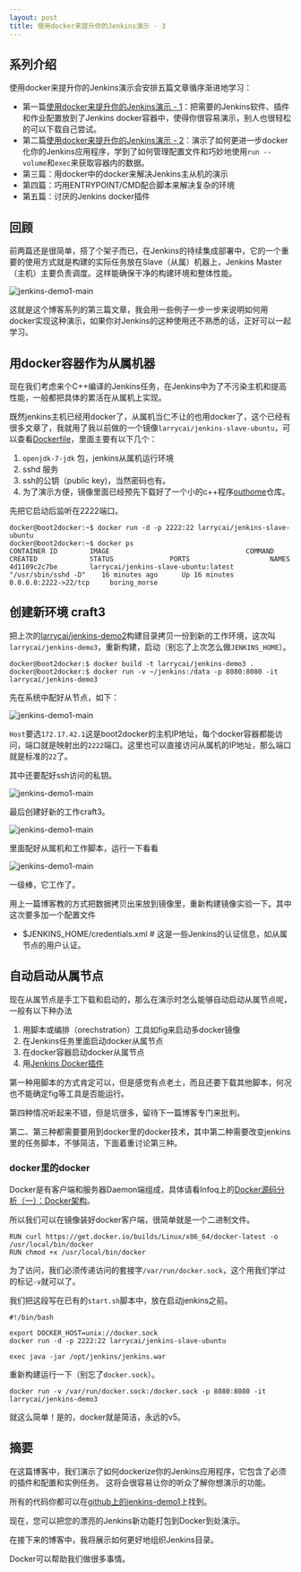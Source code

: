 ```yaml
---
layout: post
title: 使用docker来提升你的Jenkins演示 - 3
---
```

## 系列介绍

使用docker来提升你的Jenkins演示会安排五篇文章循序渐进地学习：

* 第一篇[使用docker来提升你的Jenkins演示 - 1](http://www.larrycaiyu.com/2014/11/04/use-docker-for-your-jenkins-demo-1.html)：把需要的Jenkins软件、插件和作业配置放到了Jenkins docker容器中，使得你很容易演示，别人也很轻松的可以下载自己尝试。
* 第二篇[使用docker来提升你的Jenkins演示 - 2](http://www.larrycaiyu.com/2014/11/16/use-docker-for-your-jenkins-demo-2.html)：演示了如何更进一步docker化你的Jenkins应用程序，学到了如何管理配置文件和巧妙地使用`run --volume`和`exec`来获取容器内的数据。
* 第三篇：用docker中的docker来解决Jenkins主从机的演示
* 第四篇：巧用ENTRYPOINT/CMD配合脚本来解决复杂的环境
* 第五篇：讨厌的Jenkins docker插件

## 回顾

前两篇还是很简单，搭了个架子而已，在Jenkins的持续集成部署中，它的一个重要的使用方式就是构建的实际任务放在Slave（从属）机器上，Jenkins Master（主机）主要负责调度。这样能确保干净的构建环境和整体性能。

![jenkins-demo1-main](http://larrycaiyu.com/images/jenkins-demo3-1.png)

这就是这个博客系列的第三篇文章，我会用一些例子一步一步来说明如何用docker实现这种演示，如果你对Jenkins的这种使用还不熟悉的话，正好可以一起学习。

## 用docker容器作为从属机器

现在我们考虑来个C++编译的Jenkins任务，在Jenkins中为了不污染主机和提高性能，一般都把具体的累活在从属机上实现。

既然jenkins主机已经用docker了，从属机当仁不让的也用docker了，这个已经有很多文章了，我就用了我以前做的一个镜像`larrycai/jenkins-slave-ubuntu`，可以查看[Dockerfile](https://github.com/larrycai/jenkins-docker-demo1/blob/master/jenkins-slave-ubuntu/Dockerfile)，里面主要有以下几个：

1. `openjdk-7-jdk` 包，jenkins从属机运行环境
2. sshd 服务
3. ssh的公钥（public key)，当然密码也有。
4. 为了演示方便，镜像里面已经预先下载好了一个小的c++程序[outhome](https://github.com/larrycai/out2html/archive/master.zip)仓库。

先把它启动后监听在2222端口。

	docker@boot2docker:~$ docker run -d -p 2222:22 larrycai/jenkins-slave-ubuntu 
	docker@boot2docker:~$ docker ps
	CONTAINER ID        IMAGE                                  COMMAND                CREATED             STATUS              PORTS                    NAMES
	4d1189c2c7be        larrycai/jenkins-slave-ubuntu:latest   "/usr/sbin/sshd -D"    16 minutes ago      Up 16 minutes       0.0.0.0:2222->22/tcp     boring_morse

## 创建新环境 craft3 ##
 
把上次的[larrycai/jenkins-demo2](https://github.com/larrycai/docker-images/tree/master/jenkins-demo2)构建目录拷贝一份到新的工作环境，这次叫`larrycai/jenkins-demo3`，重新构建，启动（别忘了上次怎么做`JENKINS_HOME`）。

	docker@boot2docker:$ docker build -t larrycai/jenkins-demo3 .
	docker@boot2docker:$ docker run -v ~/jenkins:/data -p 8080:8080 -it larrycai/jenkins-demo3

先在系统中配好从节点，如下：

![jenkins-demo1-main](http://larrycaiyu.com/images/jenkins-demo3-2.png)

`Host`要选`172.17.42.1`这是boot2docker的主机IP地址，每个docker容器都能访问，端口就是映射出的`2222`端口。这里也可以直接访问从属机的IP地址，那么端口就是标准的`22`了。

其中还要配好ssh访问的私钥。

![jenkins-demo1-main](http://larrycaiyu.com/images/jenkins-demo3-3.png)

最后创建好新的工作craft3。

![jenkins-demo1-main](http://larrycaiyu.com/images/jenkins-demo3-4.png)

里面配好从属机和工作脚本，运行一下看看

![jenkins-demo1-main](http://larrycaiyu.com/images/jenkins-demo3-5.png)

一级棒，它工作了。

用上一篇博客教的方式把数据拷贝出来放到镜像里，重新构建镜像实验一下。其中这次要多加一个配置文件

* $JENKINS_HOME/credentials.xml # 这是一些Jenkins的认证信息，如从属节点的用户认证。

## 自动启动从属节点 ##

现在从属节点是手工下载和启动的，那么在演示时怎么能够自动启动从属节点呢，一般有以下种办法

1. 用脚本或编排（orechstration）工具如fig来启动多docker镜像
2. 在Jenkins任务里面启动docker从属节点
3. 在docker容器启动docker从属节点
4. 用[Jenkins Docker插件](https://wiki.jenkins-ci.org/display/JENKINS/Docker+Plugin)

第一种用脚本的方式肯定可以，但是感觉有点老土，而且还要下载其他脚本，何况也不能确定fig等工具是否能运行。

第四种情况听起来不错，但是坑很多，留待下一篇博客专门来批判。

第二、第三种都需要要用到docker里的docker技术，其中第二种需要改变jenkins里的任务脚本，不够简洁，下面着重讨论第三种。

### docker里的docker

Docker是有客户端和服务器Daemon端组成，具体请看Infoq上的[Docker源码分析（一）：Docker架构](http://www.infoq.com/cn/articles/docker-source-code-analysis-part1)。

所以我们可以在镜像装好docker客户端，很简单就是一个二进制文件。

	RUN curl https://get.docker.io/builds/Linux/x86_64/docker-latest -o /usr/local/bin/docker
	RUN chmod +x /usr/local/bin/docker

为了访问，我们必须传递访问的套接字`/var/run/docker.sock`，这个用我们学过的标记`-v`就可以了。

我们把这段写在已有的`start.sh`脚本中，放在启动jenkins之前。

	#!/bin/bash
	
	export DOCKER_HOST=unix://docker.sock
	docker run -d -p 2222:22 larrycai/jenkins-slave-ubuntu
	
	exec java -jar /opt/jenkins/jenkins.war

重新构建运行一下（别忘了`docker.sock`）。

	docker run -v /var/run/docker.sock:/docker.sock -p 8080:8080 -it larrycai/jenkins-demo3

就这么简单！是的，docker就是简洁，永远的v5。

## 摘要

在这篇博客中，我们演示了如何dockerize你的Jenkins应用程序，它包含了必须的插件和配置和实例任务。 这将会很容易让你的听众了解你想演示的功能。

所有的代码你都可以在[github上的jenkins-demo1](https://github.com/larrycai/docker-images/tree/master/jenkins-demo1)上找到。

现在，您可以把您的漂亮的Jenkins新功能打包到Docker到处演示。

在接下来的博客中，我将展示如何更好地组织Jenkins目录。

Docker可以帮助我们做很多事情。
